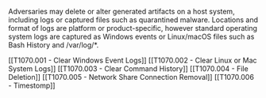 Adversaries may delete or alter generated artifacts on a host system, including logs or captured files such as quarantined malware. Locations and format of logs are platform or product-specific, however standard operating system logs are captured as Windows events or Linux/macOS files such as Bash History and /var/log/*.

[[T1070.001 - Clear Windows Event Logs]]
[[T1070.002 - Clear Linux or Mac System Logs]]
[[T1070.003 - Clear Command History]]
[[T1070.004 - File Deletion]]
[[T1070.005 - Network Share Connection Removal]]
[[T1070.006 - Timestomp]]